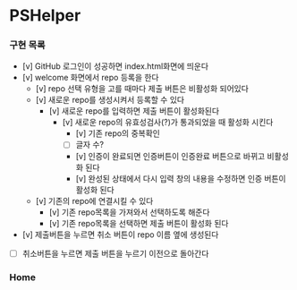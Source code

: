 # PSHelper

### 구현 목록

- [v] GitHub 로그인이 성공하면 index.html화면에 띄운다
- [v] welcome 화면에서 repo 등록을 한다
  - [v] repo 선택 유형을 고를 때마다 제출 버튼은 비활성화 되어있다
  - [v] 새로운 repo를 생성시켜서 등록할 수 있다
    - [v] 새로운 repo를 입력하면 제출 버튼이 활성화된다
      - [v] 새로운 repo의 유효성검사(?)가 통과되었을 때 활성화 시킨다
        - [v] 기존 repo의 중복확인
        - [ ] 글자 수?
        - [v] 인증이 완료되면 인증버튼이 인증완료 버튼으로 바뀌고 비활성화 된다
        - [v] 완성된 상태에서 다시 입력 창의 내용을 수정하면 인증 버튼이 활성화 된다
  - [v] 기존의 repo에 연결시킬 수 있다
    - [v] 기존 repo목록을 가져와서 선택하도록 해준다
    - [v] 기존 repo목록을 선택하면 제출 버튼이 활성화 된다
- [v] 제출버튼을 누르면 취소 버튼이 repo 이름 옆에 생성된다
- [ ] 취소버튼을 누르면 제출 버튼을 누르기 이전으로 돌아간다

### Home
